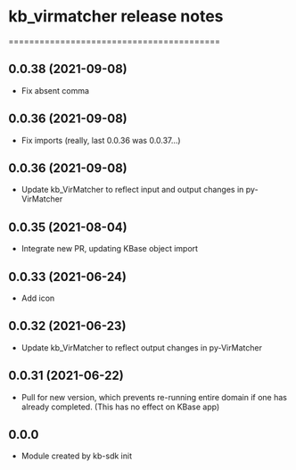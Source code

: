 # kb_virmatcher release notes
=========================================

0.0.38 (2021-09-08)
--------------------
* Fix absent comma

0.0.36 (2021-09-08)
--------------------
* Fix imports (really, last 0.0.36 was 0.0.37...)

0.0.36 (2021-09-08)
--------------------
* Update kb_VirMatcher to reflect input and output changes in py-VirMatcher

0.0.35 (2021-08-04)
--------------------
* Integrate new PR, updating KBase object import

0.0.33 (2021-06-24)
--------------------
* Add icon

0.0.32 (2021-06-23)
--------------------
* Update kb_VirMatcher to reflect output changes in py-VirMatcher

0.0.31 (2021-06-22)
--------------------
* Pull for new version, which prevents re-running entire domain if one has already completed. (This has no effect on KBase app)

0.0.0
-----
* Module created by kb-sdk init

